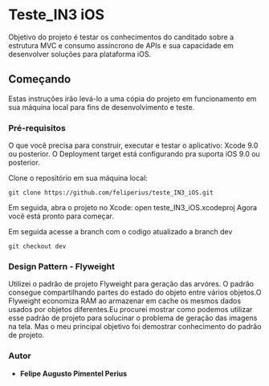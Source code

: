 # **Teste_IN3 iOS**

Objetivo do projeto é testar os conhecimentos do canditado sobre a estrutura MVC e consumo assíncrono de APIs e sua capacidade em desenvolver soluções para plataforma iOS. 

## Começando
Estas instruções irão levá-lo a uma cópia do projeto em funcionamento em sua máquina local para fins de desenvolvimento e teste.

### Pré-requisitos
O que você precisa para construir, executar e testar o aplicativo:
Xcode 9.0 ou posterior. 
O Deployment target está configurando pra suporta iOS 9.0 ou posterior.


Clone o repositório em sua máquina local:
```
git clone https://github.com/feliperius/teste_IN3_iOS.git
```
Em seguida, abra o projeto no Xcode:
open  teste_IN3_iOS.xcodeproj Agora você está pronto para começar.

Em seguida acesse a branch com o codigo atualizado a branch dev
```
git checkout dev
```



### Design Pattern - Flyweight

Utilizei o padrão de projeto Flyweight para geração das arvóres. O padrão  consegue compartilhando partes do estado do objeto entre vários objetos.O Flyweight economiza RAM ao armazenar em cache os mesmos dados usados por objetos diferentes.Eu procurei mostrar como podemos utilizar esse padrão de projeto para solucinar o problema de geração das imagens na tela. Mas o meu principal objetivo foi demostrar conhecimento do padrão de projeto.




### Autor 
- **Felipe Augusto Pimentel Perius**
